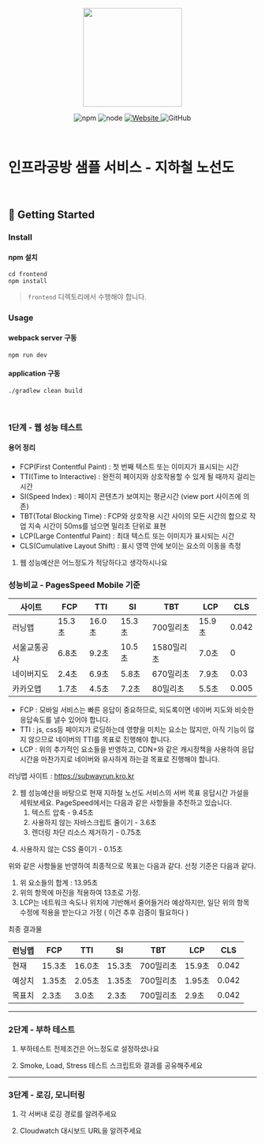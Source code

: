 <p align="center">
    <img width="200px;" src="https://raw.githubusercontent.com/woowacourse/atdd-subway-admin-frontend/master/images/main_logo.png"/>
</p>
<p align="center">
  <img alt="npm" src="https://img.shields.io/badge/npm-%3E%3D%205.5.0-blue">
  <img alt="node" src="https://img.shields.io/badge/node-%3E%3D%209.3.0-blue">
  <a href="https://edu.nextstep.camp/c/R89PYi5H" alt="nextstep atdd">
    <img alt="Website" src="https://img.shields.io/website?url=https%3A%2F%2Fedu.nextstep.camp%2Fc%2FR89PYi5H">
  </a>
  <img alt="GitHub" src="https://img.shields.io/github/license/next-step/atdd-subway-service">
</p>

<br>

# 인프라공방 샘플 서비스 - 지하철 노선도

<br>

## 🚀 Getting Started

### Install
#### npm 설치
```
cd frontend
npm install
```
> `frontend` 디렉토리에서 수행해야 합니다.

### Usage
#### webpack server 구동
```
npm run dev
```
#### application 구동
```
./gradlew clean build
```
<br>


### 1단계 - 웹 성능 테스트
#### 용어 정리
- FCP(First Contentful Paint) : 첫 번째 텍스트 또는 이미지가 표시되는 시간
- TTI(Time to Interactive) : 완전히 페이지와 상호작용할 수 있게 될 때까지 걸리는 시간
- SI(Speed Index) : 페이지 콘텐츠가 보여지는 평균시간 (view port 사이즈에 의존)
- TBT(Total Blocking Time) : FCP와 상호작용 시간 사이의 모든 시간의 합으로 작업 지속 시간이 50ms를 넘으면 밀리초 단위로 표현
- LCP(Large Contentful Paint) : 최대 텍스트 또는 이미지가 표시되는 시간
- CLS(Cumulative Layout Shift) : 표시 영역 안에 보이는 요소의 이동을 측정

1. 웹 성능예산은 어느정도가 적당하다고 생각하시나요
### 성능비교 - PagesSpeed Mobile 기준
| 사이트    | FCP  | TTI  | SI   | TBT    | LCP  | CLS   |
|--------|------|------|------|--------|------|-------|
| 러닝맵    | 15.3초 | 16.0초 | 15.3초 | 700밀리초 | 15.9초 | 0.042 |
| 서울교통공사 | 6.8초 | 9.2초 | 10.5초 | 1580밀리초 | 7.0초 | 0     |
| 네이버지도  | 2.4초 | 6.9초 | 5.8초 | 670밀리초 | 7.9초 | 0.03  |
| 카카오맵   | 1.7초 | 4.5초 | 7.2초 | 80밀리초  | 5.5초 | 0.005 |
- FCP : 모바일 서비스는 빠른 응답이 중요하므로, 되도록이면 네이버 지도와 비슷한 응답속도를 낼수 있어야 합니다.
- TTI : js, css등 페이지가 로딩하는데 영향을 미치는 요소는 많지만, 아직 기능이 많지 않으므로 네이버의 TTI를 목표로 진행해야 합니다.
- LCP : 위의 추가적인 요소들을 반영하고, CDN+와 같은 캐시정책을 사용하여 응답시간을 마찬가지로 네이버와 유사하게 하는걸 목표로 진행해야 합니다.

러닝맵 사이트 : https://subwayrun.kro.kr


2. 웹 성능예산을 바탕으로 현재 지하철 노선도 서비스의 서버 목표 응답시간 가설을 세워보세요.
   PageSpeed에서는 다음과 같은 사항들을 추천하고 있습니다.
   1) 텍스트 압축 - 9.45초
   2) 사용하지 않는 자바스크립트 줄이기 - 3.6초
   3) 렌더링 차단 리소스 제거하기 - 0.75초
4) 사용하지 않는 CSS 줄이기 - 0.15초

위와 같은 사항들을 반영하여 최종적으로 목표는 다음과 같다.
선정 기준은 다음과 같다.
1. 위 요소들의 합계 : 13.95초
2. 위의 항목에 마진을 적용하여 13초로 가정.
3. LCP는 네트워크 속도나 위치에 기반해서 줄어들거라 예상하지만, 일단 위의 항목 수정에 적용을 받는다고 가정 ( 이건 추후 검증이 필요하다 )

최종 결과물

| 런닝맵  | FCP   | TTI   | SI    | TBT    | LCP   | CLS   |
|------|-------|-------|-------|--------|-------|-------|
| 현재   | 15.3초 | 16.0초 | 15.3초 | 700밀리초 | 15.9초 | 0.042 |
| 예상치  | 1.35초 | 2.05초 | 1.35초 | 700밀리초 | 1.95초 | 0.042 |
| 목표치  | 2.3초  | 3.0초  | 2.3초  | 700밀리초 | 2.9초  | 0.042 |

---

### 2단계 - 부하 테스트
1. 부하테스트 전제조건은 어느정도로 설정하셨나요

2. Smoke, Load, Stress 테스트 스크립트와 결과를 공유해주세요

---

### 3단계 - 로깅, 모니터링
1. 각 서버내 로깅 경로를 알려주세요

2. Cloudwatch 대시보드 URL을 알려주세요

